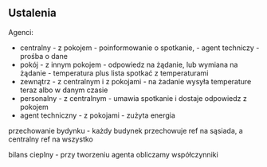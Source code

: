 ## Ustalenia

Agenci:
- centralny - z pokojem - poinformowanie o spotkanie, - agent techniczy - prośba o dane
- pokój - z innym pokojem - odpowiedz na żądanie, lub wymiana na żądanie - temperatura plus lista spotkać z temperaturami
- zewnątrz - z centralnym i z pokojami - na żadanie wysyła temperature teraz albo w danym czasie
- personalny - z centralnym - umawia spotkanie i dostaje odpowiedz z pokojem
- agent techniczny - z pokojami - zużyta energia

przechowanie bydynku - każdy budynek przechowuje ref na sąsiada, a centralny ref na wszystko

bilans cieplny - przy tworzeniu agenta obliczamy współczynniki 
